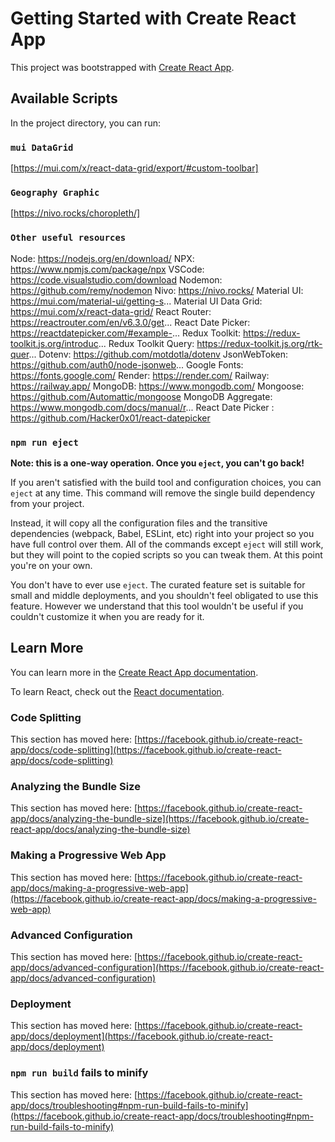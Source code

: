 # Getting Started with Create React App

This project was bootstrapped with [Create React App](https://github.com/facebook/create-react-app).

## Available Scripts

In the project directory, you can run:

### `mui DataGrid`

 [https://mui.com/x/react-data-grid/export/#custom-toolbar]

### `Geography Graphic`

 [https://nivo.rocks/choropleth/]


### `Other useful resources`

Node: https://nodejs.org/en/download/
NPX: https://www.npmjs.com/package/npx
VSCode: https://code.visualstudio.com/download
Nodemon: https://github.com/remy/nodemon
Nivo: https://nivo.rocks/
Material UI: https://mui.com/material-ui/getting-s...
Material UI Data Grid: https://mui.com/x/react-data-grid/
React Router: https://reactrouter.com/en/v6.3.0/get...
React Date Picker: https://reactdatepicker.com/#example-...
Redux Toolkit: https://redux-toolkit.js.org/introduc...
Redux Toolkit Query: https://redux-toolkit.js.org/rtk-quer...
Dotenv: https://github.com/motdotla/dotenv
JsonWebToken: https://github.com/auth0/node-jsonweb...
Google Fonts: https://fonts.google.com/
Render: https://render.com/
Railway: https://railway.app/
MongoDB: https://www.mongodb.com/
Mongoose: https://github.com/Automattic/mongoose
MongoDB Aggregate: https://www.mongodb.com/docs/manual/r...
React Date Picker : https://github.com/Hacker0x01/react-datepicker

### `npm run eject`

**Note: this is a one-way operation. Once you `eject`, you can't go back!**

If you aren't satisfied with the build tool and configuration choices, you can `eject` at any time. This command will remove the single build dependency from your project.

Instead, it will copy all the configuration files and the transitive dependencies (webpack, Babel, ESLint, etc) right into your project so you have full control over them. All of the commands except `eject` will still work, but they will point to the copied scripts so you can tweak them. At this point you're on your own.

You don't have to ever use `eject`. The curated feature set is suitable for small and middle deployments, and you shouldn't feel obligated to use this feature. However we understand that this tool wouldn't be useful if you couldn't customize it when you are ready for it.

## Learn More

You can learn more in the [Create React App documentation](https://facebook.github.io/create-react-app/docs/getting-started).

To learn React, check out the [React documentation](https://reactjs.org/).

### Code Splitting

This section has moved here: [https://facebook.github.io/create-react-app/docs/code-splitting](https://facebook.github.io/create-react-app/docs/code-splitting)

### Analyzing the Bundle Size

This section has moved here: [https://facebook.github.io/create-react-app/docs/analyzing-the-bundle-size](https://facebook.github.io/create-react-app/docs/analyzing-the-bundle-size)

### Making a Progressive Web App

This section has moved here: [https://facebook.github.io/create-react-app/docs/making-a-progressive-web-app](https://facebook.github.io/create-react-app/docs/making-a-progressive-web-app)

### Advanced Configuration

This section has moved here: [https://facebook.github.io/create-react-app/docs/advanced-configuration](https://facebook.github.io/create-react-app/docs/advanced-configuration)

### Deployment

This section has moved here: [https://facebook.github.io/create-react-app/docs/deployment](https://facebook.github.io/create-react-app/docs/deployment)

### `npm run build` fails to minify

This section has moved here: [https://facebook.github.io/create-react-app/docs/troubleshooting#npm-run-build-fails-to-minify](https://facebook.github.io/create-react-app/docs/troubleshooting#npm-run-build-fails-to-minify)
